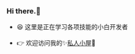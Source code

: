 ###    Hi there.👋</br>
- 😆 这里是正在学习各项技能的小白开发者</br></br>
- 👉 欢迎访问我的✨[私人小屋](https://fxlabtinystar.cn/)💫</br>

